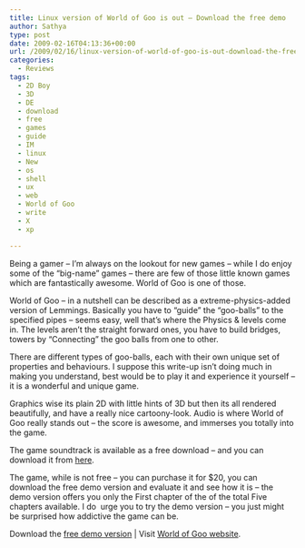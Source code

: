 ```yaml
---
title: Linux version of World of Goo is out – Download the free demo
author: Sathya
type: post
date: 2009-02-16T04:13:36+00:00
url: /2009/02/16/linux-version-of-world-of-goo-is-out-download-the-free-demo/
categories:
  - Reviews
tags:
  - 2D Boy
  - 3D
  - DE
  - download
  - free
  - games
  - guide
  - IM
  - linux
  - New
  - os
  - shell
  - ux
  - web
  - World of Goo
  - write
  - X
  - xp

---
```

Being a gamer &#8211; I&#8217;m always on the lookout for new games &#8211; while I do enjoy some of the &#8220;big-name&#8221; games &#8211; there are few of those little known games which are fantastically awesome. World of Goo is one of those.

World of Goo &#8211; in a nutshell can be described as a extreme-physics-added version of Lemmings. Basically you have to &#8220;guide&#8221; the &#8220;goo-balls&#8221; to the specified pipes &#8211; seems easy, well that&#8217;s where the Physics & levels come in. The levels aren&#8217;t the straight forward ones, you have to build bridges, towers by &#8220;Connecting&#8221; the goo balls from one to other.

<!--more-->

There are different types of goo-balls, each with their own unique set of properties and behaviours. I suppose this write-up isn&#8217;t doing much in making you understand, best would be to play it and experience it yourself &#8211; it is a wonderful and unique game.

Graphics wise its plain 2D with little hints of 3D but then its all rendered beautifully, and have a really nice cartoony-look. Audio is where World of Goo really stands out &#8211; the score is awesome, and immerses you totally into the game.

The game soundtrack is available as a free download &#8211; and you can download it from <a href="https://kylegabler.com/WorldOfGooSoundtrack/" target="_blank">here</a>.

The game, while is not free &#8211; you can purchase it for $20, you can download the free demo version and evaluate it and see how it is &#8211; the demo version offers you only the First chapter of the of the total Five chapters available. I do  urge you to try the demo version &#8211; you just might be surprised how addictive the game can be.

Download the <a href="https://worldofgoo.com/dl2.php?lk=demo" target="_blank">free demo version</a> | Visit <a href="https://2dboy.com/games.php" target="_blank">World of Goo website</a>.
